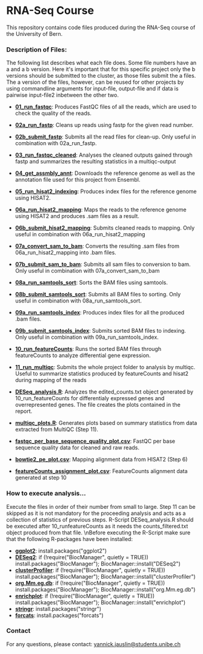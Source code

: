 # RNA-Seq Course

This repository contains code files produced during the RNA-Seq course of the University of Bern.

### Description of Files:
The following list describes what each file does. Some file numbers have an a and a b version. Here it's important that for this specific project only the b versions should be submitted to the cluster, as those files submit the a files. The a version of the files, however, can be reused for other projects by using commandline arguments for input-file, output-file and if data is pairwise input-file2 inbetween the other two.

- **[01_run_fastqc](01_run_fastqc)**: Produces FastQC files of all the reads, which are used to check the quality of the reads.
  
- **[02a_run_fastp](02a_run_fastp)**: Cleans up reads using fastp for the given read number.
- **[02b_submit_fastp](02b_submit_fastp)**: Submits all the read files for clean-up. Only useful in combination with 02a_run_fastp.

- **[03_run_fastqc_cleaned](03_run_fastqc_cleaned)**: Analyses the cleaned outputs gained through fastp and summarizes the resulting statistics in a multiqc-output
  
- **[04_get_assmbly_annt](04_get_assmbly_annt)**: Downloads the reference genome as well as the annotation file used for this project from Ensembl.
  
- **[05_run_hisat2_indexing](05_run_hisat2_indexing)**: Produces index files for the reference genome using HISAT2.
  
- **[06a_run_hisat2_mapping](06a_run_hisat2_mapping)**: Maps the reads to the reference genome using HISAT2 and produces .sam files as a result.
- **[06b_submit_hisat2_mapping](06b_submit_hisat2_mapping)**: Submits cleaned reads to mapping. Only useful in combination with 06a_run_hisat2_mapping
   
- **[07a_convert_sam_to_bam](07a_convert_sam_to_bam)**: Converts the resulting .sam files from 06a_run_hisat2_mapping into .bam files.
- **[07b_submit_sam_to_bam](07b_submit_sam_to_bam)**: Submits all sam files to conversion to bam. Only useful in combination with 07a_convert_sam_to_bam
  
- **[08a_run_samtools_sort](08a_run_samtools_sort)**: Sorts the BAM files using samtools.
- **[08b_submit_samtools_sort](08b_submit_samtools_sort)**: Submits all BAM files to sorting. Only useful in combination with 08a_run_samtools_sort.
  
- **[09a_run_samtools_index](09a_run_samtools_index)**: Produces index files for all the produced .bam files.
- **[09b_submit_samtools_index](09b_submit_samtools_index)**: Submits sorted BAM files to indexing. Only useful in combination with 09a_run_samtools_index.
  
- **[10_run_featureCounts](10_run_featureCounts)**: Runs the sorted BAM files through featureCounts to analyze differential gene expression.
  
- **[11_run_multiqc](11_run_multiqc)**: Submits the whole project folder to analysis by multiqc. Useful to summarize statistics produced by featureCounts and hisat2 during mapping of the reads

- **[DESeq_analysis.R](DESeq_analysis.R)**: Analyzes the edited_counts.txt object generated by 10_run_featureCounts for differentialy expressed genes and overrepresented genes. The file creates the plots contained in the report.

- **[multiqc_plots.R](multiqc_plots.R)**: Generates plots based on summary statistics from data extracted from MultiQC (Step 11).
- **[fastqc_per_base_sequence_quality_plot.csv](fastqc_per_base_sequence_quality_plot.csv)**: FastQC per base sequence quality data for cleaned and raw reads.
- **[bowtie2_pe_plot.csv](bowtie2_pe_plot.csv)**: Mapping alignment data from HISAT2 (Step 6)
- **[featureCounts_assignment_plot.csv](featureCounts_assignment_plot.csv)**: FeatureCounts alignment data generated at step 10 

### How to execute analysis...
Execute the files in order of their number from small to large. Step 11 can be skipped as it is not mandatory for the proceeding analysis and acts as a collection of statistics of previous steps. R-Script DESeq_analysis.R should be executed after 10_runfeatureCounts as it needs the counts_filtered.txt object produced from that file.
\nBefore executing the R-Script make sure that the following R-packages have been installed:
- **[ggplot2](https://ggplot2.tidyverse.org)**: install.packages("ggplot2")
-  **[DESeq2](https://bioconductor.org/packages/release/bioc/html/DESeq2.html)**: if (!require("BiocManager", quietly = TRUE)) install.packages("BiocManager"); BiocManager::install("DESeq2")
-  **[clusterProfiler](https://bioconductor.org/packages/release/bioc/html/clusterProfiler.html)**: if (!require("BiocManager", quietly = TRUE)) install.packages("BiocManager"); BiocManager::install("clusterProfiler")
-  **[org.Mm.eg.db](https://bioconductor.org/packages/release/data/annotation/html/org.Mm.eg.db.html)**: if (!require("BiocManager", quietly = TRUE)) install.packages("BiocManager"); BiocManager::install("org.Mm.eg.db")
-  **[enrichplot](https://bioconductor.org/packages/release/bioc/html/enrichplot.html)**: if (!require("BiocManager", quietly = TRUE)) install.packages("BiocManager"); BiocManager::install("enrichplot")
-  **[stringr](https://stringr.tidyverse.org)**: install.packages("stringr")
-  **[forcats](https://forcats.tidyverse.org)**: install.packages("forcats")

### Contact

For any questions, please contact: yannick.jauslin@students.unibe.ch

